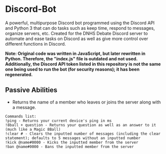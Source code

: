 # Discord-Bot
A powerful, multipurpose Discord bot programmed using the Discord API and Python 3 that can do tasks such as keep time, respond to messages, organize servers, etc. Created for the DNHS Debate Discord server to automate and ease tasks on Discord as well as give more control over different functions in Discord.

**Note: Original code was written in JavaScript, but later rewritten in Python. Therefore, the "index.js" file is outdated and not used.
        Additionally, the Discord API token listed in this repository is not the same one being used to run the bot (for security
        reasons); it has been regenerated.**

## Passive Abilities
- Returns the name of a member who leaves or joins the server along with a message.

```
Commands list:
!ping - Returns your current device's ping in ms
!8ball + question - Returns your question as well as an answer to it (much like a Magic 8Ball)
!clear # - Clears the inputted number of messages (including the clear statement); defaults to 5 messages without an inputted number
!kick @name#0000 - Kicks the inputted member from the server
!ban @name#0000 - Bans the inputted member from the server
```
